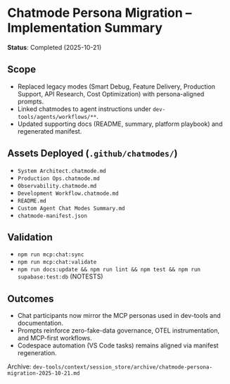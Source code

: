 # Chatmode Persona Migration – Implementation Summary

**Status**: Completed (2025-10-21)

## Scope

- Replaced legacy modes (Smart Debug, Feature Delivery, Production Support, API Research, Cost Optimization) with persona-aligned prompts.
- Linked chatmodes to agent instructions under `dev-tools/agents/workflows/**`.
- Updated supporting docs (README, summary, platform playbook) and regenerated manifest.

## Assets Deployed (`.github/chatmodes/`)

- `System Architect.chatmode.md`
- `Production Ops.chatmode.md`
- `Observability.chatmode.md`
- `Development Workflow.chatmode.md`
- `README.md`
- `Custom Agent Chat Modes Summary.md`
- `chatmode-manifest.json`

## Validation

- `npm run mcp:chat:sync`
- `npm run mcp:chat:validate`
- `npm run docs:update && npm run lint && npm test && npm run supabase:test:db` (NOTESTS)

## Outcomes

- Chat participants now mirror the MCP personas used in dev-tools and documentation.
- Prompts reinforce zero-fake-data governance, OTEL instrumentation, and MCP-first workflows.
- Codespace automation (VS Code tasks) remains aligned via manifest regeneration.

Archive: `dev-tools/context/session_store/archive/chatmode-persona-migration-2025-10-21.md`
